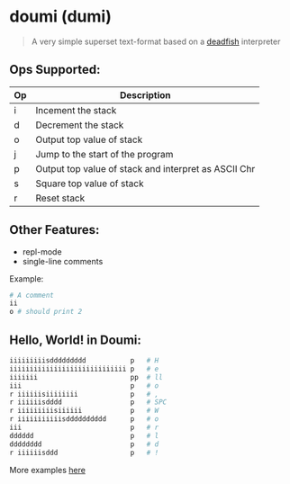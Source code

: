 # doumi (dumi)

> A very simple superset text-format based on a [deadfish](https://esolangs.org/wiki/Deadfish) interpreter

Ops Supported:
---

| Op | Description |
|----|-------------|
| i  | Incement the stack    |
| d  | Decrement the stack   |
| o  | Output top value of stack      |
| j  | Jump to the start of the program     |
| p  | Output top value of stack and interpret as ASCII Chr      |
| s  | Square top value of stack      |
| r  | Reset stack       |


Other Features:
---
- repl-mode
- single-line comments

Example:
```bash
# A comment
ii
o # should print 2
```


Hello, World! in Doumi:
---

```bash
iiiiiiiiisddddddddd           p   # H
iiiiiiiiiiiiiiiiiiiiiiiiiiiii p   # e
iiiiiii                       pp  # ll
iii                           p   # o
r iiiiiisiiiiiiii             p   # ,
r iiiiiisdddd                 p   # SPC
r iiiiiiiiisiiiiii            p   # W
r iiiiiiiiiiisdddddddddd      p   # o
iii                           p   # r
dddddd                        p   # l
dddddddd                      p   # d
r iiiiiisddd                  p   # !
```


More examples [here](./testprograms)

